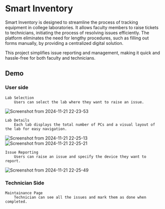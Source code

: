 
# Smart Inventory 
Smart Inventory is designed to streamline the process of tracking equipment in college laboratories. It allows faculty members to raise tickets to technicians, initiating the process of resolving issues efficiently. The platform eliminates the need for lengthy procedures, such as filling out forms manually, by providing a centralized digital solution.

This project simplifies issue reporting and management, making it quick and hassle-free for both faculty and technicians.


## Demo



### User side

    Lab Selection
        Users can select the lab where they want to raise an issue.
![Screenshot from 2024-11-21 22-23-53](https://github.com/user-attachments/assets/1abc21c1-e9a3-4a91-94d8-1447ac3c1665)




    Lab Details
        Each lab displays the total number of PCs and a visual layout of the lab for easy navigation.
  ![Screenshot from 2024-11-21 22-25-13](https://github.com/user-attachments/assets/d4ffc24a-c106-4aa5-972a-a8ddf47f7072)
![Screenshot from 2024-11-21 22-25-21](https://github.com/user-attachments/assets/83702be6-33b8-4f5b-9c08-c58c214d0f91)


    Issue Reporting
        Users can raise an issue and specify the device they want to report.
  ![Screenshot from 2024-11-21 22-25-49](https://github.com/user-attachments/assets/fe205710-35ef-4cab-bacc-5ddb957df6f3)
  
### Technician Side

    Maintainance Page
        Technician can see all the issues and mark them as done when completed.
        
